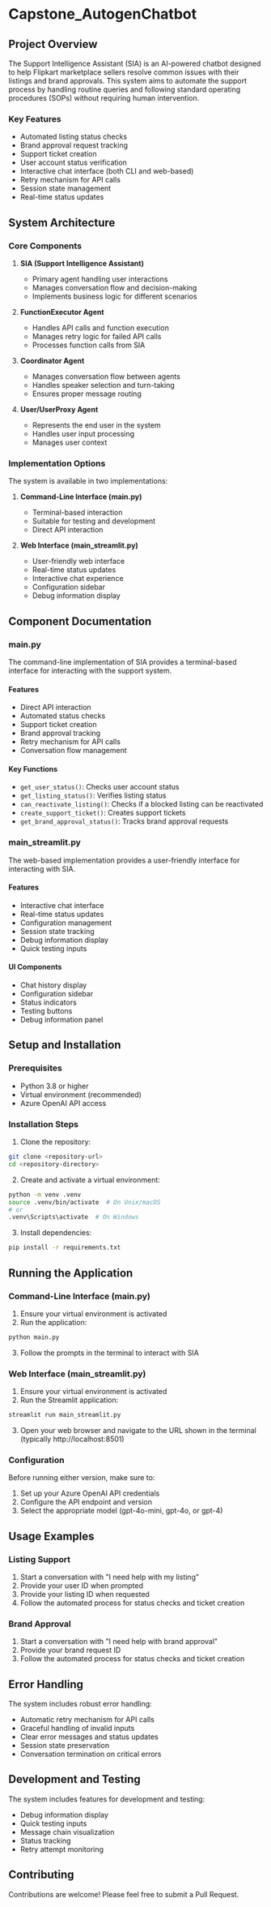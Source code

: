 # Capstone_AutogenChatbot

## Project Overview
The Support Intelligence Assistant (SIA) is an AI-powered chatbot designed to help Flipkart marketplace sellers resolve common issues with their listings and brand approvals. This system aims to automate the support process by handling routine queries and following standard operating procedures (SOPs) without requiring human intervention.

### Key Features
- Automated listing status checks
- Brand approval request tracking
- Support ticket creation
- User account status verification
- Interactive chat interface (both CLI and web-based)
- Retry mechanism for API calls
- Session state management
- Real-time status updates

## System Architecture

### Core Components
1. **SIA (Support Intelligence Assistant)**
   - Primary agent handling user interactions
   - Manages conversation flow and decision-making
   - Implements business logic for different scenarios

2. **FunctionExecutor Agent**
   - Handles API calls and function execution
   - Manages retry logic for failed API calls
   - Processes function calls from SIA

3. **Coordinator Agent**
   - Manages conversation flow between agents
   - Handles speaker selection and turn-taking
   - Ensures proper message routing

4. **User/UserProxy Agent**
   - Represents the end user in the system
   - Handles user input processing
   - Manages user context

### Implementation Options
The system is available in two implementations:

1. **Command-Line Interface (main.py)**
   - Terminal-based interaction
   - Suitable for testing and development
   - Direct API interaction

2. **Web Interface (main_streamlit.py)**
   - User-friendly web interface
   - Real-time status updates
   - Interactive chat experience
   - Configuration sidebar
   - Debug information display

## Component Documentation

### main.py
The command-line implementation of SIA provides a terminal-based interface for interacting with the support system.

#### Features
- Direct API interaction
- Automated status checks
- Support ticket creation
- Brand approval tracking
- Retry mechanism for API calls
- Conversation flow management

#### Key Functions
- `get_user_status()`: Checks user account status
- `get_listing_status()`: Verifies listing status
- `can_reactivate_listing()`: Checks if a blocked listing can be reactivated
- `create_support_ticket()`: Creates support tickets
- `get_brand_approval_status()`: Tracks brand approval requests

### main_streamlit.py
The web-based implementation provides a user-friendly interface for interacting with SIA.

#### Features
- Interactive chat interface
- Real-time status updates
- Configuration management
- Session state tracking
- Debug information display
- Quick testing inputs

#### UI Components
- Chat history display
- Configuration sidebar
- Status indicators
- Testing buttons
- Debug information panel

## Setup and Installation

### Prerequisites
- Python 3.8 or higher
- Virtual environment (recommended)
- Azure OpenAI API access

### Installation Steps

1. Clone the repository:
```bash
git clone <repository-url>
cd <repository-directory>
```

2. Create and activate a virtual environment:
```bash
python -m venv .venv
source .venv/bin/activate  # On Unix/macOS
# or
.venv\Scripts\activate  # On Windows
```

3. Install dependencies:
```bash
pip install -r requirements.txt
```

## Running the Application

### Command-Line Interface (main.py)
1. Ensure your virtual environment is activated
2. Run the application:
```bash
python main.py
```
3. Follow the prompts in the terminal to interact with SIA

### Web Interface (main_streamlit.py)
1. Ensure your virtual environment is activated
2. Run the Streamlit application:
```bash
streamlit run main_streamlit.py
```
3. Open your web browser and navigate to the URL shown in the terminal (typically http://localhost:8501)

### Configuration
Before running either version, make sure to:
1. Set up your Azure OpenAI API credentials
2. Configure the API endpoint and version
3. Select the appropriate model (gpt-4o-mini, gpt-4o, or gpt-4)

## Usage Examples

### Listing Support
1. Start a conversation with "I need help with my listing"
2. Provide your user ID when prompted
3. Provide your listing ID when requested
4. Follow the automated process for status checks and ticket creation

### Brand Approval
1. Start a conversation with "I need help with brand approval"
2. Provide your brand request ID
3. Follow the automated process for status checks and ticket creation

## Error Handling
The system includes robust error handling:
- Automatic retry mechanism for API calls
- Graceful handling of invalid inputs
- Clear error messages and status updates
- Session state preservation
- Conversation termination on critical errors

## Development and Testing
The system includes features for development and testing:
- Debug information display
- Quick testing inputs
- Message chain visualization
- Status tracking
- Retry attempt monitoring

## Contributing
Contributions are welcome! Please feel free to submit a Pull Request.
